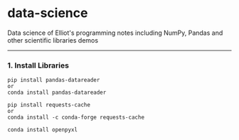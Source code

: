 # data-science
Data science of Elliot's programming notes including NumPy, Pandas and other scientific libraries demos

<hr>


### 1. Install Libraries
```
pip install pandas-datareader
or
conda install pandas-datareader

pip install requests-cache
or
conda install -c conda-forge requests-cache

conda install openpyxl
```



